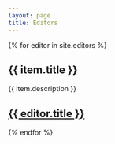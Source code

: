 ```yaml
---
layout: page
title: Editors
---
```


{% for editor in site.editors %}
  <h2>{{ item.title }}</h2>
  <p>{{ item.description }}
  <p><h2><a href="{{ editor.url | prepend: site.github.url }}">{{ editor.title }}</a></h2>
{% endfor %}
